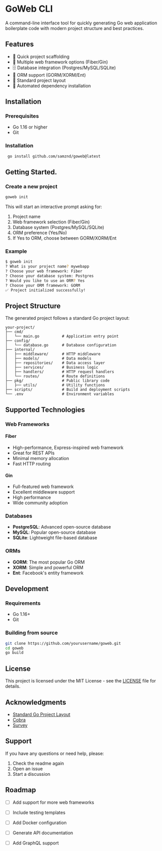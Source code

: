 # GoWeb CLI

A command-line interface tool for quickly generating Go web application boilerplate code with modern project structure and best practices.

## Features

- 🚀 Quick project scaffolding
- 🎯 Multiple web framework options (Fiber/Gin)
- 🗄️ Database integration (Postgres/MySQL/SQLite)
- 🔧 ORM support (GORM/XORM/Ent)
- 📁 Standard project layout
- 🔄 Automated dependency installation

## Installation

### Prerequisites

- Go 1.16 or higher
- Git

### Installation
```bash
 go install github.com/samznd/goweb@latest
 ```

## Getting Started.

### Create a new project

```bash
goweb init
```

This will start an interactive prompt asking for:

1. Project name
2. Web framework selection (Fiber/Gin)
3. Database system (Postgres/MySQL/SQLite)
4. ORM preference (Yes/No)
5. If Yes to ORM, choose between GORM/XORM/Ent

### Example

```bash
$ goweb init
? What is your project name? mywebapp
? Choose your web framework: Fiber
? Choose your database system: Postgres
? Would you like to use an ORM? Yes
? Choose your ORM framework: GORM
✅ Project initialized successfully!
```

## Project Structure

The generated project follows a standard Go project layout:

```
your-project/
├── cmd/
│   └── main.go          # Application entry point
├── config/
│   └── database.go      # Database configuration
├── internal/
│   ├── middleware/      # HTTP middleware
│   ├── models/          # Data models
│   ├── repositories/    # Data access layer
│   ├── services/        # Business logic
│   ├── handlers/        # HTTP request handlers
│   └── routes/          # Route definitions
├── pkg/                 # Public library code
│   ├── utils/           # Utility functions
├── scripts/             # Build and deployment scripts
└── .env                 # Environment variables
```


## Supported Technologies

### Web Frameworks

#### Fiber
- High-performance, Express-inspired web framework
- Great for REST APIs
- Minimal memory allocation
- Fast HTTP routing

#### Gin
- Full-featured web framework
- Excellent middleware support
- High performance
- Wide community adoption

### Databases

- **PostgreSQL**: Advanced open-source database
- **MySQL**: Popular open-source database
- **SQLite**: Lightweight file-based database

### ORMs

- **GORM**: The most popular Go ORM
- **XORM**: Simple and powerful ORM
- **Ent**: Facebook's entity framework

## Development

### Requirements

- Go 1.16+
- Git

### Building from source

```bash
git clone https://github.com/yourusername/goweb.git
cd goweb
go build
```

## License

This project is licensed under the MIT License - see the [LICENSE](LICENSE) file for details.

## Acknowledgments

- [Standard Go Project Layout](https://github.com/golang-standards/project-layout)
- [Cobra](https://github.com/spf13/cobra)
- [Survey](https://github.com/AlecAivazis/survey)

## Support

If you have any questions or need help, please:
1. Check the readme again
2. Open an issue
3. Start a discussion

## Roadmap

- [ ] Add support for more web frameworks
- [ ] Include testing templates
- [ ] Add Docker configuration
- [ ] Generate API documentation
- [ ] Add GraphQL support

 